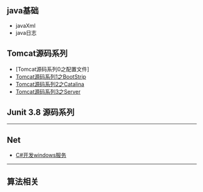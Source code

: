 

## java基础
* javaXml
* java日志

## Tomcat源码系列
* [Tomcat源码系列0之配置文件]
* [Tomcat源码系列1之BootStrip](Doc\Tomcat-BootStrip.md)
* [Tomcat源码系列2之Catalina](Doc\Tomcat-Catalina.md)
* [Tomcat源码系列3之Server](Doc\Tomcat-StandardServer.md)
## Junit 3.8 源码系列

***
## Net
* [C#开发windows服务](Doc\windows-service.md)

***
## 算法相关